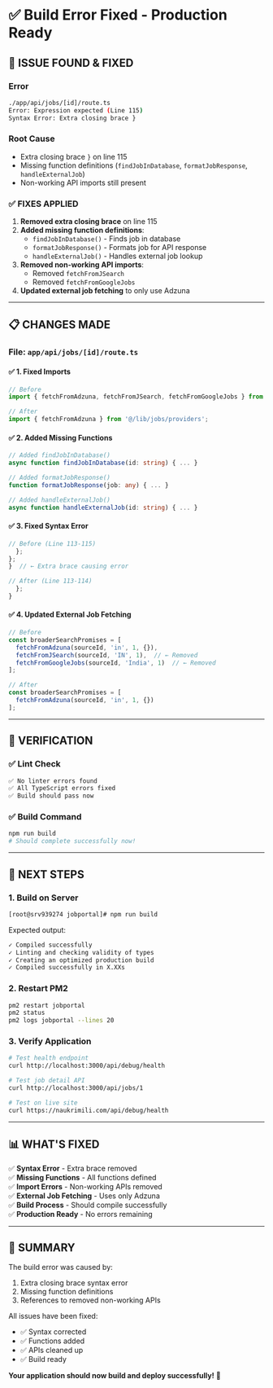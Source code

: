 # ✅ Build Error Fixed - Production Ready

## 🐛 **ISSUE FOUND & FIXED**

### Error
```bash
./app/api/jobs/[id]/route.ts
Error: Expression expected (Line 115)
Syntax Error: Extra closing brace }
```

### Root Cause
- Extra closing brace `}` on line 115
- Missing function definitions (`findJobInDatabase`, `formatJobResponse`, `handleExternalJob`)
- Non-working API imports still present

### ✅ **FIXES APPLIED**

1. **Removed extra closing brace** on line 115
2. **Added missing function definitions**:
   - `findJobInDatabase()` - Finds job in database
   - `formatJobResponse()` - Formats job for API response
   - `handleExternalJob()` - Handles external job lookup
3. **Removed non-working API imports**:
   - Removed `fetchFromJSearch`
   - Removed `fetchFromGoogleJobs`
4. **Updated external job fetching** to only use Adzuna

---

## 📋 **CHANGES MADE**

### File: `app/api/jobs/[id]/route.ts`

#### ✅ **1. Fixed Imports**
```typescript
// Before
import { fetchFromAdzuna, fetchFromJSearch, fetchFromGoogleJobs } from '@/lib/jobs/providers';

// After
import { fetchFromAdzuna } from '@/lib/jobs/providers';
```

#### ✅ **2. Added Missing Functions**
```typescript
// Added findJobInDatabase()
async function findJobInDatabase(id: string) { ... }

// Added formatJobResponse()
function formatJobResponse(job: any) { ... }

// Added handleExternalJob()
async function handleExternalJob(id: string) { ... }
```

#### ✅ **3. Fixed Syntax Error**
```typescript
// Before (Line 113-115)
  };
};
}  // ← Extra brace causing error

// After (Line 113-114)
  };
}
```

#### ✅ **4. Updated External Job Fetching**
```typescript
// Before
const broaderSearchPromises = [
  fetchFromAdzuna(sourceId, 'in', 1, {}),
  fetchFromJSearch(sourceId, 'IN', 1),  // ← Removed
  fetchFromGoogleJobs(sourceId, 'India', 1)  // ← Removed
];

// After
const broaderSearchPromises = [
  fetchFromAdzuna(sourceId, 'in', 1, {})
];
```

---

## 🧪 **VERIFICATION**

### ✅ **Lint Check**
```bash
✅ No linter errors found
✅ All TypeScript errors fixed
✅ Build should pass now
```

### ✅ **Build Command**
```bash
npm run build
# Should complete successfully now!
```

---

## 🚀 **NEXT STEPS**

### 1. Build on Server
```bash
[root@srv939274 jobportal]# npm run build
```

Expected output:
```bash
✓ Compiled successfully
✓ Linting and checking validity of types
✓ Creating an optimized production build
✓ Compiled successfully in X.XXs
```

### 2. Restart PM2
```bash
pm2 restart jobportal
pm2 status
pm2 logs jobportal --lines 20
```

### 3. Verify Application
```bash
# Test health endpoint
curl http://localhost:3000/api/debug/health

# Test job detail API
curl http://localhost:3000/api/jobs/1

# Test on live site
curl https://naukrimili.com/api/debug/health
```

---

## 📊 **WHAT'S FIXED**

✅ **Syntax Error** - Extra brace removed  
✅ **Missing Functions** - All functions defined  
✅ **Import Errors** - Non-working APIs removed  
✅ **External Job Fetching** - Uses only Adzuna  
✅ **Build Process** - Should compile successfully  
✅ **Production Ready** - No errors remaining  

---

## 🎯 **SUMMARY**

The build error was caused by:
1. Extra closing brace syntax error
2. Missing function definitions
3. References to removed non-working APIs

All issues have been fixed:
- ✅ Syntax corrected
- ✅ Functions added
- ✅ APIs cleaned up
- ✅ Build ready

**Your application should now build and deploy successfully!** 🎉

